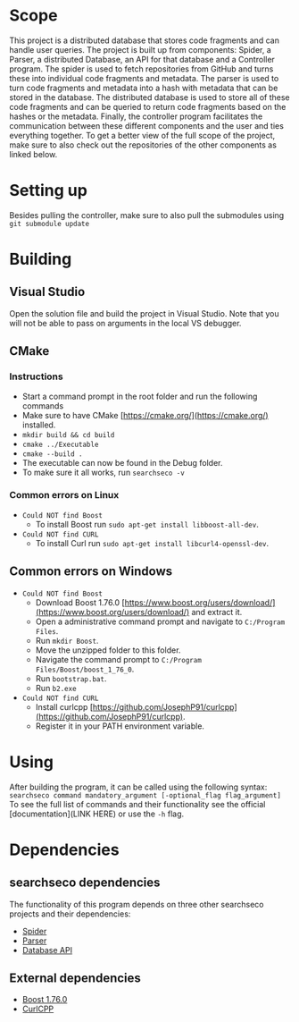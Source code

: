 # Scope
This project is a distributed database that stores code fragments and can handle user queries. The project is built up from components: Spider, a Parser, a distributed Database, an API for that database and a Controller program. The spider is used to fetch repositories from GitHub and turns these into individual code fragments and metadata. The parser is used to turn code fragments and metadata into a hash with metadata that can be stored in the database. The distributed database is used to store all of these code fragments and can be queried to return code fragments based on the hashes or the metadata. Finally, the controller program facilitates the communication between these different components and the user and ties everything together.
To get a better view of the full scope of the project, make sure to also check out the repositories of the other components as linked below.

# Setting up
Besides pulling the controller, make sure to also pull the submodules using `git submodule update`
# Building

## Visual Studio
Open the solution file and build the project in Visual Studio. Note that you will not be able to pass on arguments in the local VS debugger.

## CMake

### Instructions
- Start a command prompt in the root folder and run the following commands
- Make sure to have CMake [https://cmake.org/](https://cmake.org/) installed.
- `mkdir build && cd build`
- `cmake ../Executable`
- `cmake --build .`
- The executable can now be found in the Debug folder.
- To make sure it all works, run `searchseco -v`
### Common errors on Linux
- `Could NOT find Boost` 
   - To install Boost run `sudo apt-get install libboost-all-dev`.
- `Could NOT find CURL` 
   - To install Curl run `sudo apt-get install libcurl4-openssl-dev`.

## Common errors on Windows
- `Could NOT find Boost`
   - Download Boost 1.76.0 [https://www.boost.org/users/download/](https://www.boost.org/users/download/) and extract it. 
   - Open a administrative command prompt and navigate to `C:/Program Files`.
   - Run `mkdir Boost`.
   - Move the unzipped folder to this folder.
   - Navigate the command prompt to `C:/Program Files/Boost/boost_1_76_0`.
   - Run `bootstrap.bat`.
   - Run `b2.exe`
- `Could NOT find CURL`
   - Install curlcpp [https://github.com/JosephP91/curlcpp](https://github.com/JosephP91/curlcpp).
   - Register it in your PATH environment variable.

# Using
After building the program, it can be called using the following syntax:  
`searchseco command mandatory_argument [-optional_flag flag_argument]`  
To see the full list of commands and their functionality see the official [documentation](LINK HERE) or use the `-h` flag.

# Dependencies

## searchseco dependencies
The functionality of this program depends on three other searchseco projects and their dependencies:
- [Spider](https://git.science.uu.nl/searchseco/spider)
- [Parser](https://git.science.uu.nl/searchseco/parser)
- [Database API](https://git.science.uu.nl/searchseco/database-api)

## External dependencies
- [Boost 1.76.0](https://www.boost.org/users/download/)
- [CurlCPP](https://github.com/JosephP91/curlcpp)
